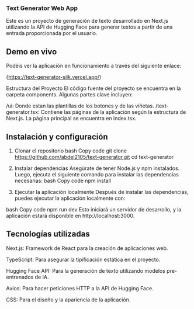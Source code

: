 ### Text Generator Web App
Este es un proyecto de generación de texto desarrollado en Next.js utilizando la API de Hugging Face para generar textos a partir de una entrada proporcionada por el usuario.

## Demo en vivo
Podéis ver la aplicación en funcionamiento a través del siguiente enlace:

{https://text-generator-silk.vercel.app/)

Estructura del Proyecto
El código fuente del proyecto se encuentra en la carpeta components. Algunas partes clave incluyen:

/ui: Donde estan las plantillas de los botones y de las viñetas.
/text-generator.tsx: Contiene las páginas de la aplicación según la estructura de Next.js. La página principal se encuentra en index.tsx.

## Instalación y configuración
1. Clonar el repositorio
bash
Copy code
git clone https://github.com/abdel2105/text-generator.git
cd text-generator

3. Instalar dependencias
Asegúrate de tener Node.js y npm instalados. Luego, ejecuta el siguiente comando para instalar las dependencias necesarias:
bash
Copy code
npm install

4. Ejecutar la aplicación localmente
Después de instalar las dependencias, puedes ejecutar la aplicación localmente con:

bash
Copy code
npm run dev
Esto iniciará un servidor de desarrollo, y la aplicación estará disponible en http://localhost:3000.

## Tecnologías utilizadas
Next.js: Framework de React para la creación de aplicaciones web.

TypeScript: Para asegurar la tipificación estática en el proyecto.

Hugging Face API: Para la generación de texto utilizando modelos pre-entrenados de IA.

Axios: Para hacer peticiones HTTP a la API de Hugging Face.

CSS: Para el diseño y la apariencia de la aplicación.
